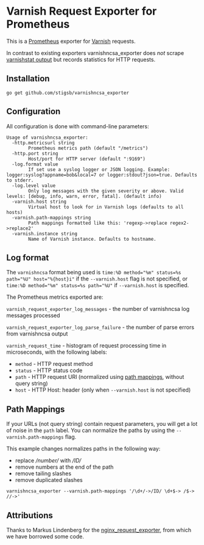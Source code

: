 # Varnish Request Exporter for Prometheus

This is a [Prometheus](https://prometheus.io/) exporter for [Varnish](https://varnish-cache.org/) requests. 

In contrast to existing exporters varnishncsa_exporter does *not* scrape [varnishstat output](https://www.varnish-cache.org/docs/trunk/reference/varnishstat.html) but records statistics for HTTP requests.

## Installation

```
go get github.com/stigsb/varnishncsa_exporter
```

## Configuration

All configuration is done with command-line parameters:

```
Usage of varnishncsa_exporter:
  -http.metricsurl string
        Prometheus metrics path (default "/metrics")
  -http.port string
        Host/port for HTTP server (default ":9169")
  -log.format value
        If set use a syslog logger or JSON logging. Example: logger:syslog?appname=bob&local=7 or logger:stdout?json=true. Defaults to stderr.
  -log.level value
        Only log messages with the given severity or above. Valid levels: [debug, info, warn, error, fatal]. (default info)
  -varnish.host string
        Virtual host to look for in Varnish logs (defaults to all hosts)
  -varnish.path-mappings string
        Path mappings formatted like this: 'regexp->replace regex2->replace2'
  -varnish.instance string
        Name of Varnish instance. Defaults to hostname.
```



## Log format

The `varnishncsa` format being used is `time:%D method="%m" status=%s path="%U" host="%{host}i"` if the `--varnish.host` flag is not specified, or
`time:%D method="%m" status=%s path="%U"` if `--varnish.host` is specified.

The Prometheus metrics exported are:

`varnish_request_exporter_log_messages` - the number of varnishncsa log messages processed

`varnish_request_exporter_log_parse_failure` - the number of parse errors from varnishncsa output

`varnish_request_time` - histogram of request processing time in microseconds, with the following labels:
 * `method` - HTTP request method
 * `status` - HTTP status code
 * `path` - HTTP request URI (normalized using [path mappings](#path-mappings), without query string)
 * `host` - HTTP Host: header (only when `--varnish.host` is not specified)
 
## Path Mappings

If your URLs (not query string) contain request parameters, you will get a lot of noise in the `path` label.  You can
normalize the paths by using the `--varnish.path-mappings` flag.

This example changes normalizes paths in the following way:
* replace _/number/_ with _/ID/_
* remove numbers at the end of the path
* remove tailing slashes
* remove duplicated slashes

```
varnishncsa_exporter --varnish.path-mappings '/\d+/->/ID/ \d+$-> /$-> //->'
```

## Attributions

Thanks to Markus Lindenberg for the [nginx_request_exporter](https://github.com/markuslindenberg/nginx_request_exporter),
from which we have borrowed some code.
